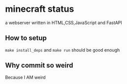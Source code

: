 # minecraft status

a webserver written in HTML,CSS,JavaScript and FastAPI

## How to setup

`make install_deps` and `make run` should be good enough

## Why commit so weird

Because I AM weird
